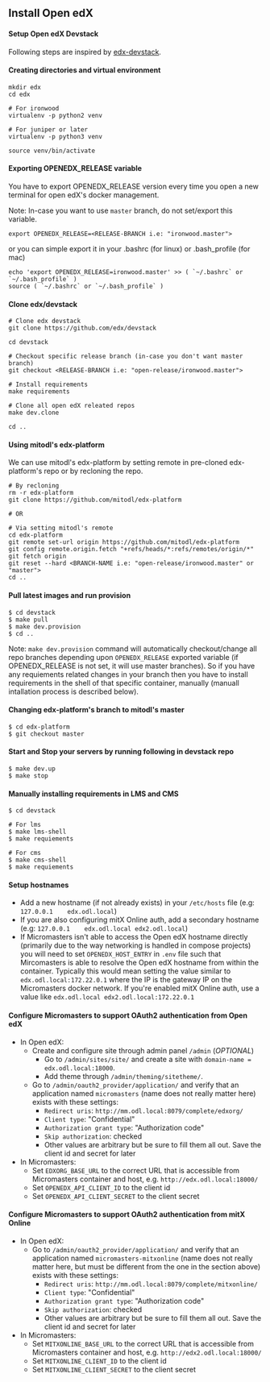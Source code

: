 Install Open edX
---


#### Setup Open edX Devstack

Following steps are inspired by [edx-devstack](https://github.com/edx/devstack).

#### Creating directories and virtual environment

```
mkdir edx
cd edx

# For ironwood
virtualenv -p python2 venv

# For juniper or later
virtualenv -p python3 venv

source venv/bin/activate
```

#### Exporting OPENEDX_RELEASE variable

You have to export OPENEDX_RELEASE version every time you open a new terminal for open edX's docker management.

Note: In-case you want to use `master` branch, do not set/export this variable.

```
export OPENEDX_RELEASE=<RELEASE-BRANCH i.e: "ironwood.master">
```

or you can simple export it in your .bashrc (for linux) or .bash_profile (for mac)

```
echo 'export OPENEDX_RELEASE=ironwood.master' >> ( `~/.bashrc` or `~/.bash_profile` )
source ( `~/.bashrc` or `~/.bash_profile` )
```

#### Clone edx/devstack

```
# Clone edx devstack
git clone https://github.com/edx/devstack

cd devstack

# Checkout specific release branch (in-case you don't want master branch)
git checkout <RELEASE-BRANCH i.e: "open-release/ironwood.master">

# Install requirements
make requirements

# Clone all open edX releated repos
make dev.clone

cd ..
```

#### Using mitodl's edx-platform

We can use mitodl's edx-platform by setting remote in pre-cloned edx-platform's repo or by recloning the repo.

```
# By recloning
rm -r edx-platform
git clone https://github.com/mitodl/edx-platform

# OR

# Via setting mitodl's remote
cd edx-platform
git remote set-url origin https://github.com/mitodl/edx-platform
git config remote.origin.fetch "+refs/heads/*:refs/remotes/origin/*"
git fetch origin
git reset --hard <BRANCH-NAME i.e: "open-release/ironwood.master" or "master">
cd ..
```

#### Pull latest images and run provision

```
$ cd devstack
$ make pull
$ make dev.provision
$ cd ..
```

Note: `make dev.provision` command will automatically checkout/change all repo branches depending upon `OPENEDX_RELEASE` exported variable (if OPENEDX_RELEASE is not set, it will use master branches). So if you have any requiements related changes in your branch then you have to install requirements in the shell of that specific container, manually (manuall intallation process is described below).

#### Changing edx-platform's branch to mitodl's master

```
$ cd edx-platform
$ git checkout master
```

#### Start and Stop your servers by running following in devstack repo

```
$ make dev.up
$ make stop
```

#### Manually installing requirements in LMS and CMS

```
$ cd devstack

# For lms
$ make lms-shell
$ make requiements

# For cms
$ make cms-shell
$ make requiements
```

#### Setup hostnames

  - Add a new hostname (if not already exists) in your `/etc/hosts` file (e.g: `127.0.0.1    edx.odl.local`)
  - If you are also configuring mitX Online auth, add a secondary hostname (e.g: `127.0.0.1    edx.odl.local edx2.odl.local`)
  - If Micromasters isn't able to access the Open edX hostname directly (primarily due to the way networking is handled in compose projects) you will need to set `OPENEDX_HOST_ENTRY` in `.env` file such that Mircomasters is able to resolve the Open edX hostname from within the container. Typically this would mean setting the value similar to `edx.odl.local:172.22.0.1` where the IP is the gateway IP on the Micromasters docker network. If you're enabled mitX Online auth, use a value like `edx.odl.local edx2.odl.local:172.22.0.1`

#### Configure Micromasters to support OAuth2 authentication from Open edX

  - In Open edX:
    - Create and configure site through admin panel `/admin` (_OPTIONAL_)
      - Go to `/admin/sites/site/` and create a site with `domain-name = edx.odl.local:18000`.
      - Add theme through `/admin/theming/sitetheme/`.
    - Go to `/admin/oauth2_provider/application/` and verify that an application named `micromasters` (name does not really matter here) exists with these settings:
      - `Redirect uris`: `http://mm.odl.local:8079/complete/edxorg/`
      - `Client type`: "Confidential"
      - `Authorization grant type`: "Authorization code"
      - `Skip authorization`: checked
      - Other values are arbitrary but be sure to fill them all out. Save the client id and secret for later
  - In Micromasters:
    - Set `EDXORG_BASE_URL` to the correct URL that is accessible from Micromasters container and host, e.g. `http://edx.odl.local:18000/`
    - Set `OPENEDX_API_CLIENT_ID` to the client id
    - Set `OPENEDX_API_CLIENT_SECRET` to the client secret

#### Configure Micromasters to support OAuth2 authentication from mitX Online

  - In Open edX:
    - Go to `/admin/oauth2_provider/application/` and verify that an application named `micromasters-mitxonline` (name does not really matter here, but must be different from the one in the section above) exists with these settings:
      - `Redirect uris`: `http://mm.odl.local:8079/complete/mitxonline/`
      - `Client type`: "Confidential"
      - `Authorization grant type`: "Authorization code"
      - `Skip authorization`: checked
      - Other values are arbitrary but be sure to fill them all out. Save the client id and secret for later
  - In Micromasters:
    - Set `MITXONLINE_BASE_URL` to the correct URL that is accessible from Micromasters container and host, e.g. `http://edx2.odl.local:18000/`
    - Set `MITXONLINE_CLIENT_ID` to the client id
    - Set `MITXONLINE_CLIENT_SECRET` to the client secret
